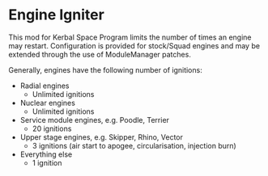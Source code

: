 # Engine Igniter
This mod for Kerbal Space Program limits the number of times an engine may restart. Configuration is provided for stock/Squad engines and may be extended through the use of ModuleManager patches.

Generally, engines have the following number of ignitions:
* Radial engines
  * Unlimited ignitions
* Nuclear engines
  * Unlimited ignitions
* Service module engines, e.g. Poodle, Terrier
  * 20 ignitions
* Upper stage engines, e.g. Skipper, Rhino, Vector
  *  3 ignitions (air start to apogee, circularisation, injection burn)
* Everything else
  *  1 ignition
